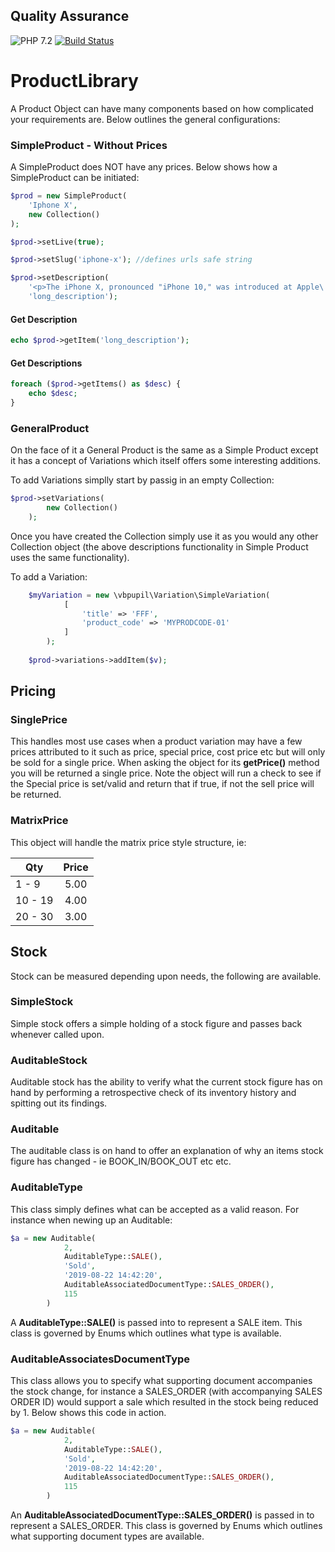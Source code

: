 ## Quality Assurance

![PHP 7.2](https://img.shields.io/badge/PHP-7.2-blue.svg)
[![Build Status](https://travis-ci.org/vbpupil/product-library.svg?branch=master)](https://travis-ci.org/vbpupil/product-library)

# ProductLibrary
A Product Object can have many components based on how complicated your requirements are. Below outlines the general configurations:

### SimpleProduct - Without Prices
A SimpleProduct does NOT have any prices. Below shows how a SimpleProduct can be initiated:

```php
$prod = new SimpleProduct(
    'Iphone X',
    new Collection()
);

$prod->setLive(true);

$prod->setSlug('iphone-x'); //defines urls safe string

$prod->setDescription(
    '<p>The iPhone X, pronounced "iPhone 10," was introduced at Apple\'s September 2017 event as a classic "One more thing...".</p>',
    'long_description');
``` 

#### Get Description

```php
echo $prod->getItem('long_description');
```

#### Get Descriptions

```php
foreach ($prod->getItems() as $desc) {
    echo $desc;
}
```

### GeneralProduct
On the face of it a General Product is the same as a Simple Product except it has a concept of Variations which itself offers some interesting additions.

To add Variations simplly start by passig in an empty Collection:

```php
$prod->setVariations(
        new Collection()
    );
```

Once you have created the Collection simply use it as you would any other Collection object (the above descriptions functionality in Simple Product uses the same functionality).


To add a Variation:

```php
    $myVariation = new \vbpupil\Variation\SimpleVariation(
            [
                'title' => 'FFF',
                'product_code' => 'MYPRODCODE-01'
            ]
        );
    
    $prod->variations->addItem($v);
```



## Pricing

### SinglePrice
This handles most use cases when a product variation may have a few prices attributed to it such as price, special price, cost price etc but will only be sold for a single price. When asking the object for its **getPrice()**
method you will be returned a single price. Note the object will run a check to see if the Special price is set/valid and return that if true, if not the sell price will be returned.

### MatrixPrice
This object will handle the matrix price style structure, ie:

| Qty     | Price |
| ------- |:-----:|
| 1 - 9   | 5.00  |
| 10 - 19 | 4.00  |
| 20 - 30 | 3.00  |


## Stock
Stock can be measured depending upon needs, the following are available.

### SimpleStock
Simple stock offers a simple holding of a stock figure and passes back whenever called upon.


### AuditableStock
Auditable stock has the ability to verify what the current stock figure has on hand by performing a retrospective check of its inventory history and spitting out its findings.


### Auditable
The auditable class is on hand to offer an explanation of why an items stock figure has changed - ie BOOK_IN/BOOK_OUT etc etc.


### AuditableType
This class simply defines what can be accepted as a valid reason. For instance when newing up an Auditable:
```php
$a = new Auditable(
            2,
            AuditableType::SALE(),
            'Sold',
            '2019-08-22 14:42:20',
            AuditableAssociatedDocumentType::SALES_ORDER(),
            115
        )
```

A **AuditableType::SALE()** is passed into to represent a SALE item. This class is governed by Enums which outlines what type is available.


### AuditableAssociatesDocumentType
This class allows you to specify what supporting document accompanies the stock change, for instance a SALES_ORDER (with 
accompanying SALES ORDER ID) would support a sale which resulted in the stock being reduced by 1. Below shows this code in action.

```php
$a = new Auditable(
            2,
            AuditableType::SALE(),
            'Sold',
            '2019-08-22 14:42:20',
            AuditableAssociatedDocumentType::SALES_ORDER(),
            115
        )
```

An **AuditableAssociatedDocumentType::SALES_ORDER()** is passed in to represent a SALES_ORDER. This class is governed by Enums which outlines what 
supporting document types are available.

